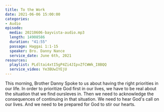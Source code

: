 ```yaml
---
title: To the Work
date: 2021-06-06 15:00:00
categories:
- Audio
episode:
  media: 20210606-bayvista-audio.mp3
  length: 14908586
  duration: "41:55"
  passage: Haggai 1:1-15
  speaker: Bro. Danny Nance
  service_date: June 6th, 2021
resources:
  playlist: PLdltai4xtI5gP4Zi4JIpvZfCWWk_I8BQQ
  service_video: Ye3BUwIYEjU
---
```

This morning, Brother Danny Spoke to us about having the right priorities in our life.  In order to prioritize God first in our lives, we have to be real about the situation that we find oursleves in.  Then we need to acknowledge the consequences of continuing in that situation.  We need to hear God's call on our lives.  And we need to be prepared for God to stir our hearts.